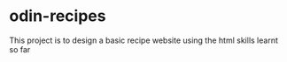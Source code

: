 # odin-recipes

This project is to design a basic recipe website using the html skills learnt so far